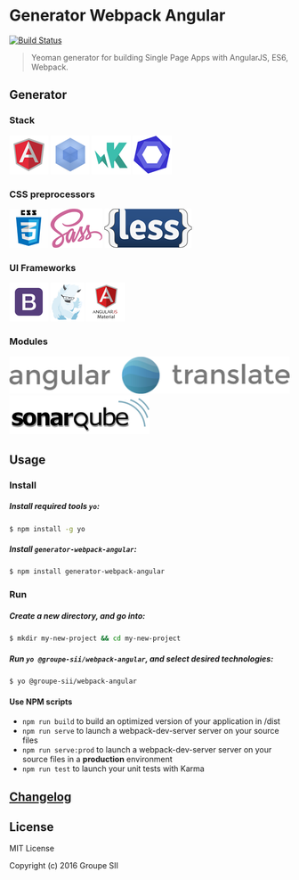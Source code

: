 # Generator Webpack Angular
[![Build Status](https://travis-ci.org/groupe-sii/generator-webpack-angular.svg?branch=develop)](https://travis-ci.org/groupe-sii/generator-webpack-angular)

> Yeoman generator for building Single Page Apps with AngularJS, ES6, Webpack.

## Generator

### Stack

[![AngularJS](assets/angularjs.png)](https://angularjs.org/)
[![Webpack](assets/webpack.png)](https://webpack.github.io/)
[![Karma](assets/karma.png)](https://karma-runner.github.io)
[![ESLint](assets/eslint.png)](http://eslint.org/)

### CSS preprocessors

![CSS](assets/css3.png)
[![Sass](assets/sass.png)](http://sass-lang.com/)
[![Less](assets/less.png)](http://lesscss.org/)

### UI Frameworks

[![Bootstrap](assets/bootstrap.png)](http://getbootstrap.com/)
[![Foundation](assets/foundation.png)](http://foundation.zurb.com/)
[![AngularJS Material](assets/angularjs-material.png)](https://material.angularjs.org/latest/)

### Modules

[![angular-translate](assets/angular-translate.png)](https://angular-translate.github.io/)
[![SonarQube](assets/sonar-qube.png)](https://github.com/groupe-sii/sonar-web-frontend-reporters)

## Usage

### Install

##### Install required tools `yo`:

```sh
$ npm install -g yo
```

##### Install `generator-webpack-angular`:

```sh
$ npm install generator-webpack-angular
```

### Run

##### Create a new directory, and go into:

```sh
$ mkdir my-new-project && cd my-new-project
```

##### Run `yo @groupe-sii/webpack-angular`, and select desired technologies:

```sh
$ yo @groupe-sii/webpack-angular
```

#### Use NPM scripts

- `npm run build` to build an optimized version of your application in /dist
- `npm run serve` to launch a webpack-dev-server server on your source files
- `npm run serve:prod` to launch a webpack-dev-server server on your source files in a **production** environment
- `npm run test` to launch your unit tests with Karma

## [Changelog](https://github.com/groupe-sii/generator-webpack-angular/blob/master/CHANGELOG.md)

## License

MIT License

Copyright (c) 2016 Groupe SII
